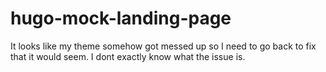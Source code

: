 # hugo-mock-landing-page

It looks like my theme somehow got messed up so I need to go back to fix that it would seem. I dont exactly know what the issue is.

